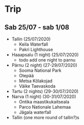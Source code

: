 # Trip

## Sab 25/07 - sab 1/08

- Tallin (25/07/2020)
	- Keila Waterfall
	- Pakri Lighthouse
- Haaapsalu (1 night) (25/07/2020)
	- todo add one night to parnu
- Pärnu (2 night) (27-29/07/2020)
	- Sooma National Park
	- Otepää 
	- Metsa Kõlakojad
	- Väike Taevaskoda
- Tartu (2 nights) (29-30/07/2020)
- Narva (1 night) (30-31/07/2020)
	- Ontika maastikukaitseala
	- Parco Nationale Lahemaa
	- Jägala waterfall
- Tallin (one more round of tallin?)s